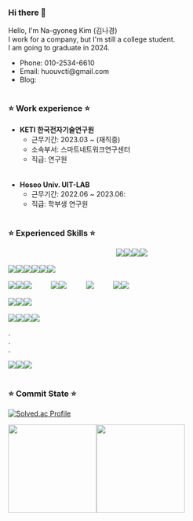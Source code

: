 ### Hi there 👋

Hello, I'm Na-gyoneg Kim (김나경) <br>
I work for a company, but I'm still a college student. <br>
I am going to graduate in 2024.


<!--
<h3>Concat</h3>
-->

<div>
 <ul>
  <li>Phone: 010-2534-6610</li>
  <li>Email: huouvcti@gmail.com</li>
  <li>Blog: </li>
 </ul>
</div>





#



<h3>⭐ Work experience ⭐</h3>

<div>
 <ul>
  <li>
   <b>KETI 한국전자기술연구원</b>
   <ul>
    <li>근무기간: 2023.03 ~ (재직중) </li>
    <li>소속부서: 스마트네트워크연구센터</li>
    <li>직급: 연구원</li>
   </ul>
   
  </li>
 
 <br>
 <br>
  <li>
   <b>Hoseo Univ. UIT-LAB</b>
   <ul>
    <li>근무기간: 2022.06 ~ 2023.06: </li>
    <li>직급: 학부생 연구원</li>
   </ul>
   
  </li>
 </ul>
</div>





#

<h3>⭐ Experienced Skills ⭐</h3>

<div style="display:flex; justify-content: center;">
 <img src="https://img.shields.io/badge/JavaScript-F7DF1E?style=for-the-badge&logo=JavaScript&logoColor=white"/>
 <img src="https://img.shields.io/badge/TypeScript-3178C6?style=for-the-badge&logo=TypeScript&logoColor=white"/>
 <img src="https://img.shields.io/badge/go-00ADD8?style=for-the-badge&logo=go&logoColor=white"/>
 <img src="https://img.shields.io/badge/python-3776AB?style=for-the-badge&logo=python&logoColor=white"/>
</div>
<br>
<div style="display:flex;">
 <img src="https://img.shields.io/badge/React-61DAFB?style=for-the-badge&logo=React&logoColor=white"/>
 <img src="https://img.shields.io/badge/Recoil-3578E5?style=for-the-badge&logo=recoil&logoColor=white"/>
 <img src="https://img.shields.io/badge/three.js-000000?style=for-the-badge&logo=threedotjs&logoColor=white"/>
 <img src="https://img.shields.io/badge/vite-646CFF?style=for-the-badge&logo=vite&logoColor=white"/>
 <img src="https://img.shields.io/badge/webpack-8DD6F9?style=for-the-badge&logo=webpack&logoColor=white"/>
 <img src="https://img.shields.io/badge/nginx-009639?style=for-the-badge&logo=nginx&logoColor=white"/>
</div>
<br>
<div style="display:flex;">
 <img src="https://img.shields.io/badge/node.js-339933?style=for-the-badge&logo=node.js&logoColor=white"/>
 <img src="https://img.shields.io/badge/express-000000?style=for-the-badge&logo=express&logoColor=white"/>
 <img src="https://img.shields.io/badge/pm2-2B037A?style=for-the-badge&logo=pm2&logoColor=white"/>
 &nbsp;&nbsp;&nbsp;&nbsp;&nbsp;&nbsp;&nbsp;&nbsp;&nbsp;&nbsp;
 <img src="https://img.shields.io/badge/gin-008ECF?style=for-the-badge&logo=gin&logoColor=white"/>
 <img src="https://img.shields.io/badge/gorm-00ADD8?style=for-the-badge&logo=gorm&logoColor=white"/>
 &nbsp;&nbsp;&nbsp;&nbsp;&nbsp;&nbsp;&nbsp;&nbsp;&nbsp;&nbsp;
 <img src="https://img.shields.io/badge/flask-000000?style=for-the-badge&logo=flask&logoColor=white"/>
 &nbsp;&nbsp;&nbsp;&nbsp;&nbsp;&nbsp;&nbsp;&nbsp;&nbsp;&nbsp;
 <img src="https://img.shields.io/badge/socket.io-010101?style=for-the-badge&logo=socket.io&logoColor=white"/>
 <img src="https://img.shields.io/badge/swagger-85EA2D?style=for-the-badge&logo=swagger&logoColor=white"/>
</div>
<br>
<div style="display:flex;">
 <img src="https://img.shields.io/badge/mariadb-003545?style=for-the-badge&logo=mariadb&logoColor=white"/>
 <img src="https://img.shields.io/badge/mysql-4479A1?style=for-the-badge&logo=mysql&logoColor=white"/>
 <img src="https://img.shields.io/badge/appwrite-FD366E?style=for-the-badge&logo=appwrite&logoColor=white"/>
</div>
<br>
<div style="display:flex;">
 <img src="https://img.shields.io/badge/ubuntu 18.04, 22.04-E95420?style=for-the-badge&logo=ubuntu&logoColor=white"/>
 <img src="https://img.shields.io/badge/virtualbox-183A61?style=for-the-badge&logo=virtualbox&logoColor=white"/>
 <img src="https://img.shields.io/badge/docker-2496ED?style=for-the-badge&logo=docker&logoColor=white"/>
 <img src="https://img.shields.io/badge/synology Nas-B5B5B6?style=for-the-badge&logo=synology&logoColor=white"/>
</div>

.<br>
.<br>
.<br>
<div style="display:flex;">
 <img src="https://img.shields.io/badge/visual studio code-007ACC?style=for-the-badge&logo=visualstudiocode&logoColor=white"/>
 <img src="https://img.shields.io/badge/figma-F24E1E?style=for-the-badge&logo=figma&logoColor=white"/>
 <img src="https://img.shields.io/badge/notion-000000?style=for-the-badge&logo=notion&logoColor=white"/>
</div>



#




 <h3>⭐ Commit State ⭐</h3>
 
 [![Solved.ac Profile](http://mazassumnida.wtf/api/generate_badge?boj=huouvcti)](https://solved.ac/huouvcti)
 
 <div style="display:flex;">
   <img align="center" style="height:180px" src="https://github-readme-stats.vercel.app/api?username=huouvcti&theme=dracula&show_icons=true"/>
   <img align="center" style="height:180px" src="https://github-readme-stats.vercel.app/api/top-langs/?username=huouvcti&layout=compact&theme=dracula&hide=css,php" />
 </div>
 
 #
 



 <!--
 
<h3>⭐ Experienced Skills ⭐</h3>
<div> 
  <h3>Server</h3>
  <img src="https://img.shields.io/badge/JavaScript-F7DF1E?style=for-the-badge&logo=JavaScript&logoColor=white"/>
  <img src="https://img.shields.io/badge/TypeScript-3178C6?style=for-the-badge&logo=TypeScript&logoColor=white"/>
  <img src="https://img.shields.io/badge/php-777BB4?style=for-the-badge&logo=php&logoColor=white"/>
  <img src="https://img.shields.io/badge/python-3776AB?style=for-the-badge&logo=python&logoColor=white"/>
  <img src="https://img.shields.io/badge/mysql-4479A1?style=for-the-badge&logo=mysql&logoColor=white"/>
  <img src="https://img.shields.io/badge/mariadb-003545?style=for-the-badge&logo=mariadb&logoColor=white"/>
  <br>
  <img src="https://img.shields.io/badge/Node.js-339933?style=for-the-badge&logo=nodedotjs&logoColor=white"/>
  <img src="https://img.shields.io/badge/Express-000000?style=for-the-badge&logo=express&logoColor=white"/>
  <img src="https://img.shields.io/badge/flask-000000?style=for-the-badge&logo=flask&logoColor=white"/>
  <br>
 
  <img src="https://img.shields.io/badge/passport-34E27A?style=for-the-badge&logo=passport&logoColor=white"/>
  <img src="https://img.shields.io/badge/socket.io-010101?style=for-the-badge&logo=socketdotio&logoColor=white"/>
  <img src="https://img.shields.io/badge/swagger-85EA2D?style=for-the-badge&logo=swagger&logoColor=white"/>
  
  
  <h3>Web</h3>
  <img src="https://img.shields.io/badge/html5-E34F26?style=for-the-badge&logo=html5&logoColor=white"/>
  <img src="https://img.shields.io/badge/css3-1572B6?style=for-the-badge&logo=css3&logoColor=white"/>
  <img src="https://img.shields.io/badge/JavaScript-F7DF1E?style=for-the-badge&logo=JavaScript&logoColor=white"/>
  <img src="https://img.shields.io/badge/TypeScript-3178C6?style=for-the-badge&logo=TypeScript&logoColor=white"/>
  <br>
  <img src="https://img.shields.io/badge/Node.js-339933?style=for-the-badge&logo=nodedotjs&logoColor=white"/>
  <img src="https://img.shields.io/badge/React-blue?style=for-the-badge&logo=react&logoColor=white"/>
  <br>
  <img src="https://img.shields.io/badge/three.js-000000?style=for-the-badge&logo=threedotjs&logoColor=white"/>
  <br>
  <img src="https://img.shields.io/badge/firebase-FFCA28?style=for-the-badge&logo=firebase&logoColor=white"/>
  <img src="https://img.shields.io/badge/appwrite-F02E65?style=for-the-badge&logo=appwrite&logoColor=white"/>
  
  <h3>App</h3>
  <img src="https://img.shields.io/badge/dart-0175C2?style=for-the-badge&logo=dart&logoColor=white"/>
  <img src="https://img.shields.io/badge/flutter-02569B?style=for-the-badge&logo=dart&logoColor=white"/>
  <img src="https://img.shields.io/badge/Java-007396?style=for-the-badge&logo=Java&logoColor=white"/>
  <img src="https://img.shields.io/badge/kotlin-7F52FF?style=for-the-badge&logo=kotlin&logoColor=white"/>
  <br>

  <h3>AI</h3>
  <img src="https://img.shields.io/badge/python-3776AB?style=for-the-badge&logo=python&logoColor=white"/>
  <img src="https://img.shields.io/badge/C++-00599C?style=for-the-badge&logo=cplusplus&logoColor=white"/>
  <br>
  <img src="https://img.shields.io/badge/tensorflow-FF6F00?style=for-the-badge&logo=tensorflow&logoColor=white"/>
  <img src="https://img.shields.io/badge/pytorch-EE4C2C?style=for-the-badge&logo=pytorch&logoColor=white"/>
  <img src="https://img.shields.io/badge/keras-D00000?style=for-the-badge&logo=keras&logoColor=white"/>
  <img src="https://img.shields.io/badge/opencv-5C3EE8?style=for-the-badge&logo=opencv&logoColor=white"/>
  <br>
  <img src="https://img.shields.io/badge/yolo v5, v7, v8-green?style=for-the-badge&logo=yolo&logoColor=white"/>

 
  <h3>Etc ...</h3>
  <img src="https://img.shields.io/badge/C-A8B9CC?style=for-the-badge&logo=C&logoColor=white"/>
  <img src="https://img.shields.io/badge/r-276DC3?style=for-the-badge&logo=R&logoColor=white"/>

  <br>
  <br>
  <br>

  <h3>OS</h3>
  <img src="https://img.shields.io/badge/windows 7, 8, 10-0078D6?style=for-the-badge&logo=windows&logoColor=white"/>
  <img src="https://img.shields.io/badge/ubuntu 18.04, 20.04-E95420?style=for-the-badge&logo=ubuntu&logoColor=white"/>
  <img src="https://img.shields.io/badge/kali linux-557C94?style=for-the-badge&logo=kalilinux&logoColor=white"/>
  <img src="https://img.shields.io/badge/android-3DDC84?style=for-the-badge&logo=android&logoColor=white"/>


  <h3>Tools</h3>
  <img src="https://img.shields.io/badge/visualstudio-5C2D91?style=for-the-badge&logo=visualstudio&logoColor=white"/>
  <img src="https://img.shields.io/badge/visualstudiocode-007ACC?style=for-the-badge&logo=visualstudiocode&logoColor=white"/>
  <img src="https://img.shields.io/badge/android studio-3DDC84?style=for-the-badge&logo=androidstudio&logoColor=white"/>
  <img src="https://img.shields.io/badge/spyder ide-FF0000?style=for-the-badge&logo=spyderide&logoColor=white"/>
  <img src="https://img.shields.io/badge/pycharm-000000?style=for-the-badge&logo=pycharm&logoColor=white"/>
  <img src="https://img.shields.io/badge/jupyter-F37626?style=for-the-badge&logo=jupyter&logoColor=white"/>
  <img src="https://img.shields.io/badge/google colab-F9AB00?style=for-the-badge&logo=googlecolab&logoColor=white"/>
  <img src="https://img.shields.io/badge/rstudio-75AADB?style=for-the-badge&logo=rstudio&logoColor=white"/>
  <img src="https://img.shields.io/badge/replit-F26207?style=for-the-badge&logo=replit&logoColor=white"/>

  
  <img src="https://img.shields.io/badge/apache-D22128?style=for-the-badge&logo=apache&logoColor=white"/>
  <img src="https://img.shields.io/badge/filezilla-BF0000?style=for-the-badge&logo=filezilla&logoColor=white"/>
  <img src="https://img.shields.io/badge/nvidia-76B900?style=for-the-badge&logo=nvidia&logoColor=white"/>
  <img src="https://img.shields.io/badge/anaconda-44A833?style=for-the-badge&logo=anaconda&logoColor=white"/>
  <img src="https://img.shields.io/badge/docker-2496ED?style=for-the-badge&logo=docker&logoColor=white"/>
  <img src="https://img.shields.io/badge/vmware-607078?style=for-the-badge&logo=vmware&logoColor=white"/>
  <img src="https://img.shields.io/badge/virtualbox-183A61?style=for-the-badge&logo=virtualbox&logoColor=white"/>
  <img src="https://img.shields.io/badge/git-F05032?style=for-the-badge&logo=git&logoColor=white"/>
  <img src="https://img.shields.io/badge/sourcetree-0052CC?style=for-the-badge&logo=sourcetree&logoColor=white"/>
  <img src="https://img.shields.io/badge/github-181717?style=for-the-badge&logo=github&logoColor=white"/>
  <img src="https://img.shields.io/badge/gitlab-FC6D26?style=for-the-badge&logo=gitlab&logoColor=white"/>
  <img src="https://img.shields.io/badge/notion-000000?style=for-the-badge&logo=notion&logoColor=white"/>
  <img src="https://img.shields.io/badge/figma-F24E1E?style=for-the-badge&logo=figma&logoColor=white"/>
  ㆍㆍㆍ
</div>


-->



 
 



